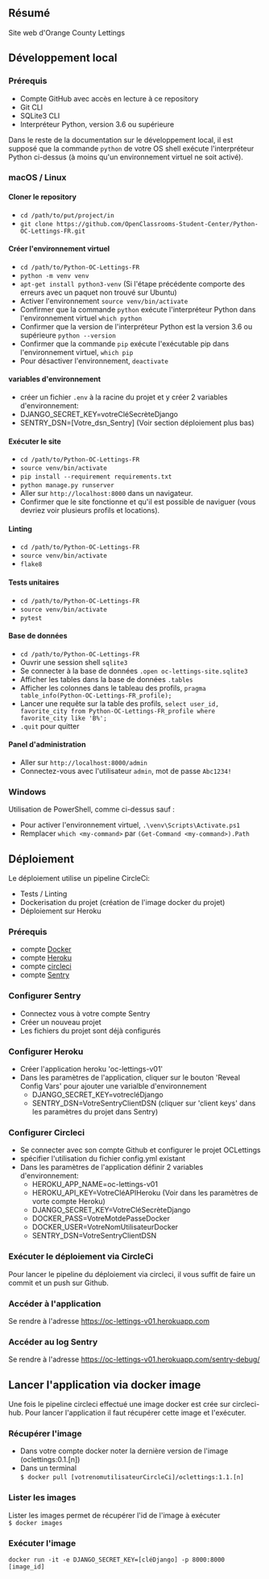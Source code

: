 ## Résumé

Site web d'Orange County Lettings

## Développement local

### Prérequis

- Compte GitHub avec accès en lecture à ce repository
- Git CLI
- SQLite3 CLI
- Interpréteur Python, version 3.6 ou supérieure

Dans le reste de la documentation sur le développement local, il est supposé que la commande `python` de votre OS shell exécute l'interpréteur Python ci-dessus (à moins qu'un environnement virtuel ne soit activé).

### macOS / Linux

#### Cloner le repository

- `cd /path/to/put/project/in`
- `git clone https://github.com/OpenClassrooms-Student-Center/Python-OC-Lettings-FR.git`

#### Créer l'environnement virtuel

- `cd /path/to/Python-OC-Lettings-FR`
- `python -m venv venv`
- `apt-get install python3-venv` (Si l'étape précédente comporte des erreurs avec un paquet non trouvé sur Ubuntu)
- Activer l'environnement `source venv/bin/activate`
- Confirmer que la commande `python` exécute l'interpréteur Python dans l'environnement virtuel
`which python`
- Confirmer que la version de l'interpréteur Python est la version 3.6 ou supérieure `python --version`
- Confirmer que la commande `pip` exécute l'exécutable pip dans l'environnement virtuel, `which pip`
- Pour désactiver l'environnement, `deactivate`

#### variables d'environnement

- créer un fichier `.env` à la racine du projet et y créer 2 variables d'environnement:
- DJANGO_SECRET_KEY=votreCléSecrèteDjango
- SENTRY_DSN=[Votre_dsn_Sentry] (Voir section déploiement plus bas)


#### Exécuter le site

- `cd /path/to/Python-OC-Lettings-FR`
- `source venv/bin/activate`
- `pip install --requirement requirements.txt`
- `python manage.py runserver`
- Aller sur `http://localhost:8000` dans un navigateur.
- Confirmer que le site fonctionne et qu'il est possible de naviguer (vous devriez voir plusieurs profils et locations).

#### Linting

- `cd /path/to/Python-OC-Lettings-FR`
- `source venv/bin/activate`
- `flake8`

#### Tests unitaires

- `cd /path/to/Python-OC-Lettings-FR`
- `source venv/bin/activate`
- `pytest`

#### Base de données

- `cd /path/to/Python-OC-Lettings-FR`
- Ouvrir une session shell `sqlite3`
- Se connecter à la base de données `.open oc-lettings-site.sqlite3`
- Afficher les tables dans la base de données `.tables`
- Afficher les colonnes dans le tableau des profils, `pragma table_info(Python-OC-Lettings-FR_profile);`
- Lancer une requête sur la table des profils, `select user_id, favorite_city from
  Python-OC-Lettings-FR_profile where favorite_city like 'B%';`
- `.quit` pour quitter

#### Panel d'administration

- Aller sur `http://localhost:8000/admin`
- Connectez-vous avec l'utilisateur `admin`, mot de passe `Abc1234!`

### Windows

Utilisation de PowerShell, comme ci-dessus sauf :

- Pour activer l'environnement virtuel, `.\venv\Scripts\Activate.ps1` 
- Remplacer `which <my-command>` par `(Get-Command <my-command>).Path`

## Déploiement

Le déploiement utilise un pipeline CircleCi:
* Tests / Linting
* Dockerisation du projet (création de l'image docker du projet)
* Déploiement sur Heroku

### Prérequis
- compte [Docker](https://www.docker.com/)
- compte [Heroku](https://www.heroku.com/)
- compte [circleci](https://circleci.com/)
- compte [Sentry](https://sentry.io/welcome/)

### Configurer Sentry
- Connectez vous à votre compte Sentry
- Créer un nouveau projet
- Les fichiers du projet sont déjà configurés

### Configurer Heroku
- Créer l'application heroku 'oc-lettings-v01'
- Dans les paramètres de l'application, cliquer sur le bouton 'Reveal Config Vars' pour ajouter une varialble d'environnement
  * DJANGO_SECRET_KEY=votrecléDjango
  * SENTRY_DSN=VotreSentryClientDSN (cliquer sur 'client keys' dans les paramètres du projet dans Sentry)

### Configurer Circleci
- Se connecter avec son compte Github et configurer le projet OCLettings
- spécifier l'utilisation du fichier config.yml existant
- Dans les paramètres de l'application définir 2 variables d'environnement:
  * HEROKU_APP_NAME=oc-lettings-v01
  * HEROKU_API_KEY=VotreCléAPIHeroku (Voir dans les paramètres de vorte compte Heroku)
  * DJANGO_SECRET_KEY=VotreCléSecrèteDjango
  * DOCKER_PASS=VotreMotdePasseDocker
  * DOCKER_USER=VotreNomUtilisateurDocker
  * SENTRY_DSN=VotreSentryClientDSN

### Exécuter le déploiement via CircleCi

Pour lancer le pipeline du déploiement via circleci, il vous suffit de faire un commit et un push
sur Github.  

### Accéder à l'application

Se rendre à l'adresse https://oc-lettings-v01.herokuapp.com

### Accéder au log Sentry

Se rendre à l'adresse https://oc-lettings-v01.herokuapp.com/sentry-debug/


## Lancer l'application via docker image

Une fois le pipeline circleci effectué une image docker est crée sur circleci-hub.
Pour lancer l'application il faut récupérer cette image et l'exécuter.

### Récupérer l'image
* Dans votre compte docker noter la dernière version de l'image (oclettings:0.1.[n])
* Dans un terminal\
```$ docker pull [votrenomutilisateurCircleCi]/oclettings:1.1.[n]```

### Lister les images
Lister les images permet de récupérer l'id de l'image à exécuter\
```$ docker images```

### Exécuter l'image
```docker run -it -e DJANGO_SECRET_KEY=[cléDjango] -p 8000:8000 [image_id]```

